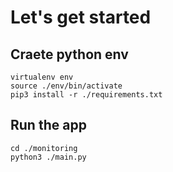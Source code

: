 # Let's get started

## Craete python env
```
virtualenv env
source ./env/bin/activate
pip3 install -r ./requirements.txt
```

## Run the app
```
cd ./monitoring
python3 ./main.py
```
